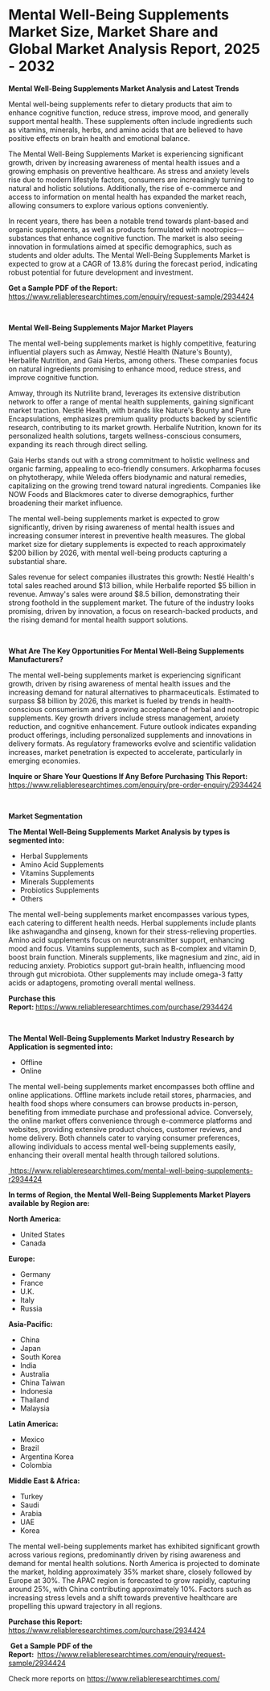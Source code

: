 <p><h1>Mental Well-Being Supplements Market Size, Market Share and Global Market Analysis Report, 2025 - 2032</h1></p><p><strong>Mental Well-Being Supplements Market Analysis and Latest Trends</strong></p>
<p><p>Mental well-being supplements refer to dietary products that aim to enhance cognitive function, reduce stress, improve mood, and generally support mental health. These supplements often include ingredients such as vitamins, minerals, herbs, and amino acids that are believed to have positive effects on brain health and emotional balance.</p><p>The Mental Well-Being Supplements Market is experiencing significant growth, driven by increasing awareness of mental health issues and a growing emphasis on preventive healthcare. As stress and anxiety levels rise due to modern lifestyle factors, consumers are increasingly turning to natural and holistic solutions. Additionally, the rise of e-commerce and access to information on mental health has expanded the market reach, allowing consumers to explore various options conveniently.</p><p>In recent years, there has been a notable trend towards plant-based and organic supplements, as well as products formulated with nootropics—substances that enhance cognitive function. The market is also seeing innovation in formulations aimed at specific demographics, such as students and older adults. The Mental Well-Being Supplements Market is expected to grow at a CAGR of 13.8% during the forecast period, indicating robust potential for future development and investment.</p></p>
<p><strong>Get a Sample PDF of the Report:&nbsp;</strong> <a href="https://www.reliableresearchtimes.com/enquiry/request-sample/2934424?utm_campaign=3191&utm_medium=2&utm_source=Github&utm_content=ia&utm_term=13032025&utm_id=mental-well-being-supplements">https://www.reliableresearchtimes.com/enquiry/request-sample/2934424</a></p>
<p>&nbsp;</p>
<p><strong>Mental Well-Being Supplements Major Market Players</strong></p>
<p><p>The mental well-being supplements market is highly competitive, featuring influential players such as Amway, Nestlé Health (Nature's Bounty), Herbalife Nutrition, and Gaia Herbs, among others. These companies focus on natural ingredients promising to enhance mood, reduce stress, and improve cognitive function.</p><p>Amway, through its Nutrilite brand, leverages its extensive distribution network to offer a range of mental health supplements, gaining significant market traction. Nestlé Health, with brands like Nature's Bounty and Pure Encapsulations, emphasizes premium quality products backed by scientific research, contributing to its market growth. Herbalife Nutrition, known for its personalized health solutions, targets wellness-conscious consumers, expanding its reach through direct selling.</p><p>Gaia Herbs stands out with a strong commitment to holistic wellness and organic farming, appealing to eco-friendly consumers. Arkopharma focuses on phytotherapy, while Weleda offers biodynamic and natural remedies, capitalizing on the growing trend toward natural ingredients. Companies like NOW Foods and Blackmores cater to diverse demographics, further broadening their market influence.</p><p>The mental well-being supplements market is expected to grow significantly, driven by rising awareness of mental health issues and increasing consumer interest in preventive health measures. The global market size for dietary supplements is expected to reach approximately $200 billion by 2026, with mental well-being products capturing a substantial share.</p><p>Sales revenue for select companies illustrates this growth: Nestlé Health's total sales reached around $13 billion, while Herbalife reported $5 billion in revenue. Amway's sales were around $8.5 billion, demonstrating their strong foothold in the supplement market. The future of the industry looks promising, driven by innovation, a focus on research-backed products, and the rising demand for mental health support solutions.</p></p>
<p>&nbsp;</p>
<p><strong>What Are The Key Opportunities For Mental Well-Being Supplements Manufacturers?</strong></p>
<p><p>The mental well-being supplements market is experiencing significant growth, driven by rising awareness of mental health issues and the increasing demand for natural alternatives to pharmaceuticals. Estimated to surpass $8 billion by 2026, this market is fueled by trends in health-conscious consumerism and a growing acceptance of herbal and nootropic supplements. Key growth drivers include stress management, anxiety reduction, and cognitive enhancement. Future outlook indicates expanding product offerings, including personalized supplements and innovations in delivery formats. As regulatory frameworks evolve and scientific validation increases, market penetration is expected to accelerate, particularly in emerging economies.</p></p>
<p><strong>Inquire or Share Your Questions If Any Before Purchasing This Report:</strong> <a href="https://www.reliableresearchtimes.com/enquiry/pre-order-enquiry/2934424?utm_campaign=3191&utm_medium=2&utm_source=Github&utm_content=ia&utm_term=13032025&utm_id=mental-well-being-supplements">https://www.reliableresearchtimes.com/enquiry/pre-order-enquiry/2934424</a></p>
<p>&nbsp;</p>
<p><strong>Market Segmentation</strong></p>
<p><strong>The Mental Well-Being Supplements Market Analysis by types is segmented into:</strong></p>
<p><ul><li>Herbal Supplements</li><li>Amino Acid Supplements</li><li>Vitamins Supplements</li><li>Minerals Supplements</li><li>Probiotics Supplements</li><li>Others</li></ul></p>
<p><p>The mental well-being supplements market encompasses various types, each catering to different health needs. Herbal supplements include plants like ashwagandha and ginseng, known for their stress-relieving properties. Amino acid supplements focus on neurotransmitter support, enhancing mood and focus. Vitamins supplements, such as B-complex and vitamin D, boost brain function. Minerals supplements, like magnesium and zinc, aid in reducing anxiety. Probiotics support gut-brain health, influencing mood through gut microbiota. Other supplements may include omega-3 fatty acids or adaptogens, promoting overall mental wellness.</p></p>
<p><strong>Purchase this Report:&nbsp;</strong><a href="https://www.reliableresearchtimes.com/purchase/2934424?utm_campaign=3191&utm_medium=2&utm_source=Github&utm_content=ia&utm_term=13032025&utm_id=mental-well-being-supplements">https://www.reliableresearchtimes.com/purchase/2934424</a></p>
<p>&nbsp;</p>
<p><strong>The Mental Well-Being Supplements Market Industry Research by Application is segmented into:</strong></p>
<p><ul><li>Offline</li><li>Online</li></ul></p>
<p><p>The mental well-being supplements market encompasses both offline and online applications. Offline markets include retail stores, pharmacies, and health food shops where consumers can browse products in-person, benefiting from immediate purchase and professional advice. Conversely, the online market offers convenience through e-commerce platforms and websites, providing extensive product choices, customer reviews, and home delivery. Both channels cater to varying consumer preferences, allowing individuals to access mental well-being supplements easily, enhancing their overall mental health through tailored solutions.</p></p>
<p><a href="https://www.reliableresearchtimes.com/mental-well-being-supplements-r2934424?utm_campaign=3191&utm_medium=2&utm_source=Github&utm_content=ia&utm_term=13032025&utm_id=mental-well-being-supplements">&nbsp;https://www.reliableresearchtimes.com/mental-well-being-supplements-r2934424</a></p>
<p><strong>In terms of Region, the Mental Well-Being Supplements Market Players available by Region are:</strong></p>
<p>
    <p> <strong> North America: </strong>
        <ul>
            <li>United States</li>
            <li>Canada</li>
        </ul>
        </p> 
    <p> <strong> Europe: </strong>
        <ul>
            <li>Germany</li>
            <li>France</li>
            <li>U.K.</li>
            <li>Italy</li>
            <li>Russia</li>
        </ul>
        </p> 
    <p> <strong> Asia-Pacific: </strong>
        <ul>
            <li>China</li>
            <li>Japan</li>
            <li>South Korea</li>
            <li>India</li>
            <li>Australia</li>
            <li>China Taiwan</li>
            <li>Indonesia</li>
            <li>Thailand</li>
            <li>Malaysia</li>
        </ul>
        </p> 
    <p> <strong> Latin America: </strong>
        <ul>
            <li>Mexico</li>
            <li>Brazil</li>
            <li>Argentina Korea</li>
            <li>Colombia</li>
        </ul>
        </p> 
    <p> <strong> Middle East & Africa: </strong>
        <ul>
            <li>Turkey</li>
            <li>Saudi</li>
            <li>Arabia</li>
            <li>UAE</li>
            <li>Korea</li>
        </ul>
    </p>
    </p>
<p><p>The mental well-being supplements market has exhibited significant growth across various regions, predominantly driven by rising awareness and demand for mental health solutions. North America is projected to dominate the market, holding approximately 35% market share, closely followed by Europe at 30%. The APAC region is forecasted to grow rapidly, capturing around 25%, with China contributing approximately 10%. Factors such as increasing stress levels and a shift towards preventive healthcare are propelling this upward trajectory in all regions.</p></p>
<p><strong>Purchase this Report: </strong><a href="https://www.reliableresearchtimes.com/purchase/2934424?utm_campaign=3191&utm_medium=2&utm_source=Github&utm_content=ia&utm_term=13032025&utm_id=mental-well-being-supplements">https://www.reliableresearchtimes.com/purchase/2934424</a></p>
<p>&nbsp;<strong>Get a Sample PDF of the Report:&nbsp;&nbsp;</strong><a href="https://www.reliableresearchtimes.com/enquiry/request-sample/2934424?utm_campaign=3191&utm_medium=2&utm_source=Github&utm_content=ia&utm_term=13032025&utm_id=mental-well-being-supplements">https://www.reliableresearchtimes.com/enquiry/request-sample/2934424</a></p>
<p><strong></strong></p>
<p>Check more reports on <a href="https://www.reliableresearchtimes.com/?utm_campaign=3191&utm_medium=2&utm_source=Github&utm_content=ia&utm_term=13032025&utm_id=mental-well-being-supplements">https://www.reliableresearchtimes.com/</a></p>